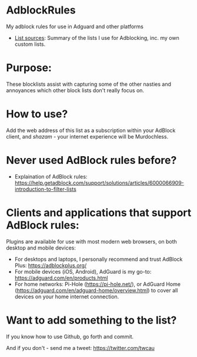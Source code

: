 # AdblockRules
My adblock rules for use in Adguard and other platforms

* [List sources](https://github.com/twcau/AdblockRules/blob/master/ListSources.MD): Summary of the lists I use for Adblocking, inc. my own custom lists.

# Purpose:

These blocklists assist with capturing some of the other nasties and annoyances which other block lists don't really focus on.

# How to use?

Add the web address of this list as a subscription within your AdBlock client, and *shazam* - your internet experience will be Murdochless.

# Never used AdBlock rules before?
- Explaination of AdBlock rules: https://help.getadblock.com/support/solutions/articles/6000066909-introduction-to-filter-lists

# Clients and applications that support AdBlock rules: 
Plugins are available for use with most modern web browsers, on both desktop and mobile devices:

- For desktops and laptops, I personally recommend and trust AdBlock Plus: https://adblockplus.org/
- For mobile devices (iOS, Android), AdGuard is my go-to: https://adguard.com/en/products.html
- For home networks: Pi-Hole (https://pi-hole.net/), or AdGuard Home (https://adguard.com/en/adguard-home/overview.html) to cover all devices on your home internet connection.

# Want to add something to the list?

If you know how to use Github, go forth and commit. 

And if you don't - send me a tweet: https://twitter.com/twcau
